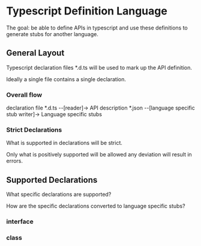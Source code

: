 # Typescript Definition Language

The goal: be able to define APIs in typescript and use these definitions to generate stubs for another language.


## General Layout

Typescript declaration files *.d.ts will be used to mark up the API definition.

Ideally a single file contains a single declaration.

### Overall flow

declaration file *.d.ts --[reader]-> API description *.json --[language specific stub writer]-> Language specific stubs


### Strict Declarations
What is supported in declarations will be strict.

Only what is positively supported will be allowed any deviation will result in errors.



## Supported Declarations

What specific declarations are supported?

How are the specific declarations converted to language specific stubs?

### interface

### class